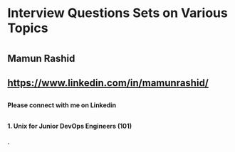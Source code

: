 #
#  Interview Questions Sets on Various Topics
#
##          Mamun Rashid
##
##      https://www.linkedin.com/in/mamunrashid/   
##
####        Please connect with me on Linkedin
##
####   1. Unix for Junior DevOps Engineers (101)
####   .
